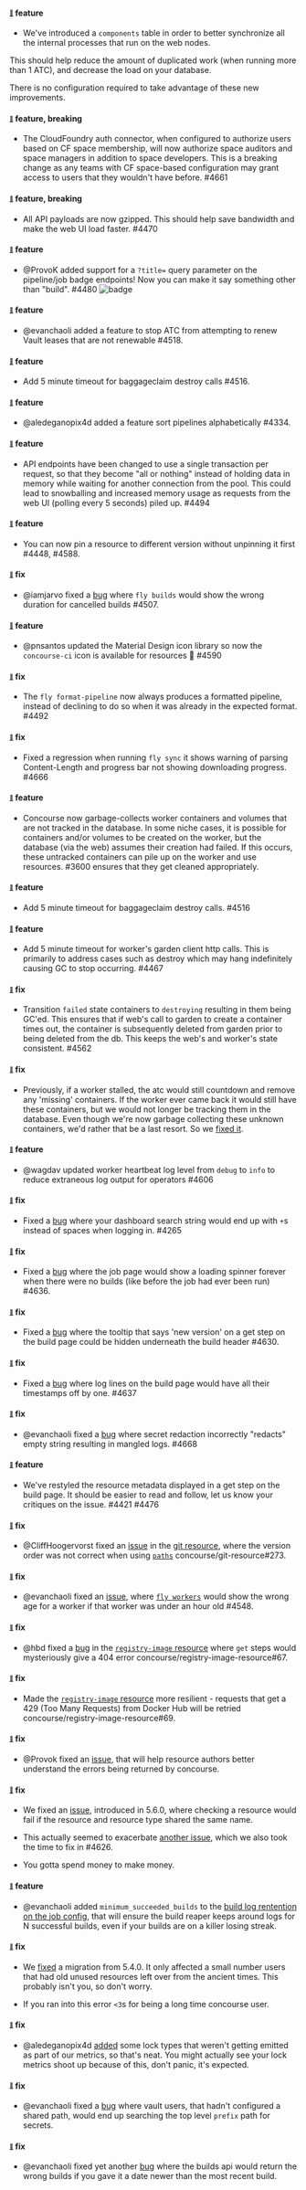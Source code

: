 #### <sub><sup><a name="4583" href="#4583">:link:</a></sup></sub> feature

* We've introduced a `components` table in order to better synchronize all the internal processes that run on the web nodes.

This should help reduce the amount of duplicated work (when running more than 1 ATC), and decrease the load on your database.

There is no configuration required to take advantage of these new improvements.

#### <sub><sup><a name="4535" href="#4535">:link:</a></sup></sub> feature, breaking

* The CloudFoundry auth connector, when configured to authorize users based on CF space membership, will now authorize space auditors and space managers in addition to space developers. This is a breaking change as any teams with CF space-based configuration may grant access to users that they wouldn't have before. #4661

#### <sub><sup><a name="4470" href="#4470">:link:</a></sup></sub> feature, breaking

* All API payloads are now gzipped. This should help save bandwidth and make the web UI load faster. #4470

#### <sub><sup><a name="4480" href="#4480">:link:</a></sup></sub> feature

* @ProvoK added support for a `?title=` query parameter on the pipeline/job badge endpoints! Now you can make it say something other than "build". #4480
  ![badge](https://ci.concourse-ci.org/api/v1/teams/main/pipelines/concourse/badge?title=check%20it%20out)

#### <sub><sup><a name="4518" href="#4518">:link:</a></sup></sub> feature

* @evanchaoli added a feature to stop ATC from attempting to renew Vault leases that are not renewable #4518.

#### <sub><sup><a name="4516" href="#4516">:link:</a></sup></sub> feature

* Add 5 minute timeout for baggageclaim destroy calls #4516.

#### <sub><sup><a name="4334" href="#4334">:link:</a></sup></sub> feature

* @aledeganopix4d added a feature sort pipelines alphabetically #4334.

#### <sub><sup><a name="4494" href="#4494">:link:</a></sup></sub> feature

* API endpoints have been changed to use a single transaction per request, so that they become "all or nothing" instead of holding data in memory while waiting for another connection from the pool. This could lead to snowballing and increased memory usage as requests from the web UI (polling every 5 seconds) piled up. #4494

#### <sub><sup><a name="4448-4588" href="#4448-4588">:link:</a></sup></sub> feature

* You can now pin a resource to different version without unpinning it first #4448, #4588.

#### <sub><sup><a name="4507" href="#4507">:link:</a></sup></sub> fix

* @iamjarvo fixed a [bug](444://github.com/concourse/concourse/issues/4472) where `fly builds` would show the wrong duration for cancelled builds #4507.

#### <sub><sup><a name="4590" href="#4590">:link:</a></sup></sub> feature

* @pnsantos updated the Material Design icon library so now the `concourse-ci` icon is available for resources :tada: #4590

#### <sub><sup><a name="4492" href="#4492">:link:</a></sup></sub> fix

* The `fly format-pipeline` now always produces a formatted pipeline, instead of declining to do so when it was already in the expected format. #4492

#### <sub><sup><a name="4666" href="#4666">:link:</a></sup></sub> fix

* Fixed a regression when running `fly sync` it shows warning of parsing Content-Length and progress bar not showing downloading progress. #4666

#### <sub><sup><a name="v570-3600" href="#v570-3600">:link:</a></sup></sub> feature
  
* Concourse now garbage-collects worker containers and volumes that are not tracked in the database. In some niche cases, it is possible for containers and/or volumes to be created on the worker, but the database (via the web) assumes their creation had failed. If this occurs, these untracked containers can pile up on the worker and use resources. #3600 ensures that they get cleaned appropriately.
 
#### <sub><sup><a name="v570-4516" href="#v570-4516">:link:</a></sup></sub> feature
  
* Add 5 minute timeout for baggageclaim destroy calls. #4516
 
#### <sub><sup><a name="v570-4467" href="#v570-4467">:link:</a></sup></sub> feature
  
* Add 5 minute timeout for worker's garden client http calls. This is primarily to address cases such as destroy which may hang indefinitely causing GC to stop occurring. #4467
 
#### <sub><sup><a name="v570-4562" href="#v570-4562">:link:</a></sup></sub> fix
  
* Transition `failed` state containers to `destroying` resulting in them being GC'ed. This ensures that if web's call to garden to create a container times out, the container is subsequently deleted from garden prior to being deleted from the db. This keeps the web's and worker's state consistent. #4562

#### <sub><sup><a name="4536" href="4536">:link:</a></sup></sub> fix

* Previously, if a worker stalled, the atc would still countdown and remove any 'missing' containers. If the worker ever came back it would still have these containers, but we would not longer be tracking them in the database. Even though we're now garbage collecting these unknown containers, we'd rather that be a last resort. So we [fixed it](https://github.com/concourse/concourse/pull/4536).

#### <sub><sup><a name="4606" href="#4606">:link:</a></sup></sub> feature

* @wagdav updated worker heartbeat log level from `debug` to `info` to reduce extraneous log output for operators #4606

#### <sub><sup><a name="4625" href="#4625">:link:</a></sup></sub> fix

* Fixed a [bug](https://github.com/concourse/concourse/issues/4313) where your dashboard search string would end up with `+`s instead of spaces when logging in. #4265

#### <sub><sup><a name="4636" href="#4636">:link:</a></sup></sub> fix

* Fixed a [bug](https://github.com/concourse/concourse/issues/4493) where the job page would show a loading spinner forever when there were no builds (like before the job had ever been run) #4636.

#### <sub><sup><a name="4630" href="#4630">:link:</a></sup></sub> fix

* Fixed a [bug](https://github.com/concourse/concourse/issues/3921) where the tooltip that says 'new version' on a get step on the build page could be hidden underneath the build header #4630.

#### <sub><sup><a name="4637" href="#4637">:link:</a></sup></sub> fix

* Fixed a [bug](https://github.com/concourse/concourse/issues/3942) where log lines on the build page would have all their timestamps off by one. #4637

#### <sub><sup><a name="4668" href="#4668">:link:</a></sup></sub> fix

* @evanchaoli fixed a [bug](https://github.com/concourse/concourse/issues/4656) where secret redaction incorrectly "redacts" empty string resulting in mangled logs. #4668

#### <sub><sup><a name="v570-4421" href="#v570-4421">:link:</a></sup></sub> feature

* We've restyled the resource metadata displayed in a get step on the build page. It should be easier to read and follow, let us know your critiques on the issue. #4421 #4476

#### <sub><sup><a name="v570-git-resource-273" href="#v570-git-resource-273">:link:</a></sup></sub> fix

* @CliffHoogervorst fixed an [issue](https://github.com/concourse/git-resource/issues/275) in the [git resource](http://github.com/concourse/git-resource), where the version order was not correct when using [`paths`](https://github.com/concourse/git-resource#source-configuration) concourse/git-resource#273.

#### <sub><sup><a name="v570-4548" href="#v570-4548">:link:</a></sup></sub> fix

* @evanchaoli fixed an [issue](https://github.com/concourse/concourse/issues/4545), where [`fly workers`](https://concourse-ci.org/administration.html#fly-workers) would show the wrong age for a worker if that worker was under an hour old #4548.

#### <sub><sup><a name="registry-image-67" href="#registry-image-67">:link:</a></sup></sub> fix

* @hbd fixed a [bug](https://github.com/concourse/registry-image-resource/issues/56) in the [`registry-image` resource](https://github.com/concourse/registry-image-resource) where `get` steps would mysteriously give a 404 error concourse/registry-image-resource#67.

#### <sub><sup><a name="registry-image-69" href="#registry-image-69">:link:</a></sup></sub> fix

* Made the [`registry-image` resource](https://github.com/concourse/registry-image-resource) more resilient - requests that get a 429 (Too Many Requests) from Docker Hub will be retried concourse/registry-image-resource#69.

#### <sub><sup><a name="4425" href="4425">:link:</a></sup></sub> fix

* @Provok fixed an [issue](https://github.com/concourse/concourse/issues/4425), that will help resource authors better understand the errors being returned by concourse.

#### <sub><sup><a name="4599" href="4599">:link:</a></sup></sub> fix

* We fixed an [issue](https://github.com/concourse/concourse/issues/4599), introduced in 5.6.0, where checking a resource would fail if the resource and resource type shared the same name.

* This actually seemed to exacerbate [another issue](https://github.com/concourse/concourse/issues/4546), which we also took the time to fix in #4626.

* You gotta spend money to make money.

#### <sub><sup><a name="4026" href="4026">:link:</a></sup></sub> feature

* @evanchaoli added `minimum_succeeded_builds` to the [build log rentention on the job config](https://concourse-ci.org/jobs.html#job-build-log-retention), that will ensure the build reaper keeps around logs for N successful builds, even if your builds are on a killer losing streak.

#### <sub><sup><a name="4139" href="4139">:link:</a></sup></sub> fix

* We [fixed](https://github.com/concourse/concourse/issues/4139) a migration from 5.4.0. It only affected a small number users that had old unused resources left over from the ancient times. This probably isn't you, so don't worry.

* If you ran into this error `<3`s for being a long time concourse user.


#### <sub><sup><a name="4471" href="4471">:link:</a></sup></sub> fix

* @aledeganopix4d [added](https://github.com/concourse/concourse/pull/4471) some lock types that weren't getting emitted as part of our metrics, so that's neat. You might actually see your lock metrics shoot up because of this, don't panic, it's expected.

#### <sub><sup><a name="4655" href="4655">:link:</a></sup></sub> fix

* @evanchaoli fixed a [bug](https://github.com/concourse/concourse/pull/4655) where vault users, that hadn't configured a shared path, would end up searching the top level `prefix` path for secrets.

#### <sub><sup><a name="4683" href="4683">:link:</a></sup></sub> fix

* @evanchaoli fixed yet another [bug](https://github.com/concourse/concourse/pull/4683) where the builds api would return the wrong builds if you gave it a date newer than the most recent build.